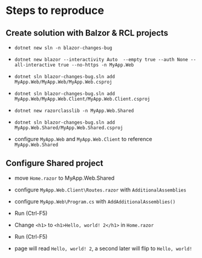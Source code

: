 
# Steps to reproduce

## Create solution with Balzor & RCL projects

- `dotnet new sln -n blazor-changes-bug`
- `dotnet new blazor --interactivity Auto  --empty true --auth None --all-interactive true --no-https -n MyApp.Web`
- `dotnet sln blazor-changes-bug.sln add MyApp.Web/MyApp.Web/MyApp.Web.csproj`
- `dotnet sln blazor-changes-bug.sln add MyApp.Web/MyApp.Web.Client/MyApp.Web.Client.csproj`

- `dotnet new razorclasslib -n MyApp.Web.Shared`
- `dotnet sln blazor-changes-bug.sln add MyApp.Web.Shared/MyApp.Web.Shared.csproj`

- configure `MyApp.Web` and `MyApp.Web.Client` to reference `MyApp.Web.Shared`

## Configure Shared project

- move `Home.razor` to MyApp.Web.Shared
- configure `MyApp.Web.Client\Routes.razor` with `AdditionalAssemblies`
- configure `MyApp.Web\Program.cs` with `AddAdditionalAssemblies()`

- Run (Ctrl-F5)
- Change `<h1>` to `<h1>Hello, world! 2</h1>` in `Home.razor`
- Run (Ctrl-F5)
- page will read `Hello, world! 2`, a second later will flip to `Hello, world!` 